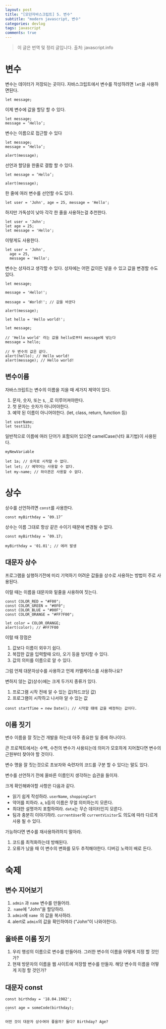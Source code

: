 ```yaml
---
layout: post
title: "[모던자바스크립트] 5. 변수"
subtitle: "modern javascript, 변수"
categories: devlog
tags: javascript
comments: true
---
```


> 이 글은 번역 및 정리 글입니다.
> 출처: javascript.info

# 변수

변수는 데이터가 저장되는 곳이다. 자바스크립트에서 변수를 작성하려면 `let`을 사용하면된다. 

```
let message;
```

이제 변수에 값을 할당 할 수 있다.

```
let message;
message = ‘Hello’;
```

변수는 이름으로 접근할 수 있다

```
let message;
message = ‘Hello’;

alert(message);
```

선언과 할당을 한줄로 결합 할 수 있다.


```
let message = ‘Hello’;

alert(message);
```

한 줄에 여러 변수를 선언할 수도 있다.

```
let user = 'John', age = 25, message = 'Hello';
```

하지만 가독성이 낮아 각각 한 줄을 사용하는걸 추천한다.

```
let user = 'John';
let age = 25;
let message = 'Hello';
```

이렇게도 사용한다.

```
let user = 'John',
  age = 25,
  message = 'Hello';
```

변수는 상자라고 생각할 수 있다. 상자에는 어떤 값이든 넣을 수 있고 값을 변경할 수도 있다.

```
let message;

message = 'Hello!';

message = 'World!'; // 값을 바꾼다

alert(message);
```

```
let hello = 'Hello world!';

let message;

// 'Hello world' 라는 값을 hello로부터 message에 넣는다
message = hello;

// 두 변수의 값은 같다.
alert(hello); // Hello world!
alert(message); // Hello world!

```

## 변수이름

자바스크립트는 변수의 이름을 지을 때 세가지 제약이 있다.

1. 문자, 숫자, 또는 `$`, `_`로 이루어져야한다.
2. 첫 문자는 숫자가 아니어야한다.
3. 예약 된 이름이 아니어야한다. (let, class, return, function 등)

```
let userName;
let test123;
```

일반적으로 이름에 여러 단어가 포함되어 있으면 camelCase(낙타 표기법)이 사용된다.

`myNewVariable`

```
let 1a; // 숫자로 시작할 수 없다.
let let; // 예약어는 사용할 수 없다.
let my-name; // 하이픈은 사용할 수 없다.
```

# 상수

상수를 선언하려면 `const`를 사용한다.

```
const myBirthday = ’09.17’
```

상수는 이름 그대로 항상 같은 수이기 때문에 변경될 수 없다.
```
const myBirthday = ’09.17;

myBirthday = '01.01'; // 에러 발생
```

## 대문자 상수

프로그램을 실행하기전에 미리 기억하기 어려운 값들을 상수로 사용하는 방법이 주로 사용된다.

이럴 때는 이름을 대문자와 밑줄을 사용하여 짓는다.

```
const COLOR_RED = "#F00";
const COLOR_GREEN = "#0F0";
const COLOR_BLUE = "#00F";
const COLOR_ORANGE = "#FF7F00";

let color = COLOR_ORANGE;
alert(color); // #FF7F00
```

이럴 때 장점은 

1. 값보다 이름이 외우기 쉽다.
2. 복잡한 값을 입력할때 오타, 오기 등을 방지할 수 있다.
3. 값의 의미를 이름으로 알 수 있다.

그럼 언제 대문자상수를 사용하고 언제 카멜케이스를 사용하나요?

변하지 않는 값(상수)에는 크게 두가지 종류가 있다.

1. 프로그램 시작 전에 알 수 있는 값(하드코딩 값)
2. 프로그램이 시작하고 나서야 알 수 있는 값

```
const startTime = new Date(); // 시작할 떄에 값을 배정하는 값이다.
```

## 이름 짓기

변수 이름을 잘 짓는건 개발을 하는데 아주 중요한 일 중에 하나이다.

큰 프로젝트에서는 수백, 수천의 변수가 사용되는데 의미가 모호하게 지어졌다면 변수의 근원부터 찾아야 할 것이다.

변수 명을 잘 짓는것으로 초보자와 숙련자의 코드를 구분 할 수 있다는 말도 있다.

변수를 선언하기 전에 올바른 이름인지 생각하는 습관을 들이자.

크게 확인해봐야할 사항은 다음과 같다.

- 읽기 쉽게 작성하라. `userName`, `shoppingCart`
- 약어를 피하라. `a`, `b`등의 이름은 무얼 의미하는지 모른다.
- 최대한 설명까지 포함하여라. `data`는 무슨 데이터인지 모른다. 
- 팀과 충분히 이야기하라. `currentUser`와 `currentVisitor`도 의도에 따라 다르게 사용 될 수 있다.

가능하다면 변수를 재사용하려하지 말아라. 

1. 코드를 최적화하는데 방해된다.
2. 오류가 났을 때 이 변수의 변화를 모두 추적해야한다. 디버깅 노력이 배로 든다.

# 숙제

## 변수 지어보기

1. `admin` 과 `name` 변수를 만들어라.
2.  `name`에 ”John”을 할당하라.
3. `admin`에 `name `의 값을 복사하라.
4. alert로 `admin`의 값을 확인하여라 (“John”이 나와야한다).

## 올바른 이름 짓기

1. 우리 행성의 이름으로 변수를 만들어라. 그러한 변수의 이름을 어떻게 지정 할 것인가?
2. 현재 방문자의 이름을 웹 사이트에 저장할 변수를 만들자. 해당 변수의 이름을 어떻게 지정 할 것인가?

## 대문자 const

```
const birthday = '18.04.1982';

const age = someCode(birthday);
``

어떤 것이 대문자 상수여야 좋을까? 둘다? Birthday? Age?

